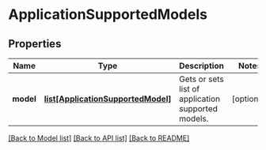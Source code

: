 # ApplicationSupportedModels

## Properties
Name | Type | Description | Notes
------------ | ------------- | ------------- | -------------
**model** | [**list[ApplicationSupportedModel]**](ApplicationSupportedModel.md) | Gets or sets list of application supported models. | [optional] 

[[Back to Model list]](../README.md#documentation-for-models) [[Back to API list]](../README.md#documentation-for-api-endpoints) [[Back to README]](../README.md)


